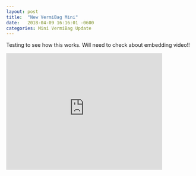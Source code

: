 ```yaml
---
layout: post
title:  "New VermiBag Mini"
date:   2018-04-09 16:16:01 -0600
categories: Mini VermiBag Update
---
```


Testing to see how this works.  Will need to check about embedding video!!
<iframe width="420" height="315" src="http://www.youtube.com/embed/mFqHdEj3BFg" frameborder="0" allowfullscreen></iframe>
